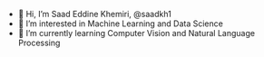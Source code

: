 - 👋 Hi, I’m Saad Eddine Khemiri, @saadkh1
- 👀 I’m interested in Machine Learning and Data Science
- 🌱 I’m currently learning Computer Vision and Natural Language Processing


<!---
saadkh1/saadkh1 is a ✨ special ✨ repository because its `README.md` (this file) appears on your GitHub profile.
You can click the Preview link to take a look at your changes.
--->
